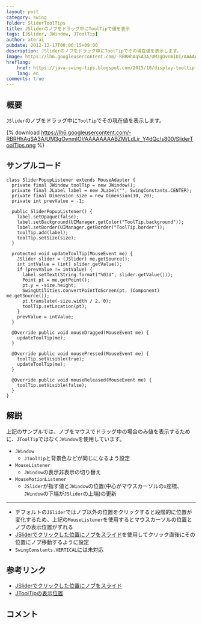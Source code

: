 ```yaml
---
layout: post
category: swing
folder: SliderToolTips
title: JSliderのノブをドラッグ中にToolTipで値を表示
tags: [JSlider, JWindow, JToolTip]
author: aterai
pubdate: 2012-12-17T00:06:15+09:00
description: JSliderのノブをドラッグ中にToolTipでその現在値を表示します。
image: https://lh6.googleusercontent.com/-RBRHhAqSA3A/UM3gOvnmIOI/AAAAAAAABZM/LdLir_Y4dQc/s800/SliderToolTips.png
hreflang:
    href: https://java-swing-tips.blogspot.com/2015/10/display-tooltip-while-dragging-jslider.html
    lang: en
comments: true
---
```

## 概要
`JSlider`のノブをドラッグ中に`ToolTip`でその現在値を表示します。

{% download https://lh6.googleusercontent.com/-RBRHhAqSA3A/UM3gOvnmIOI/AAAAAAAABZM/LdLir_Y4dQc/s800/SliderToolTips.png %}

## サンプルコード
<pre class="prettyprint"><code>class SliderPopupListener extends MouseAdapter {
  private final JWindow toolTip = new JWindow();
  private final JLabel label = new JLabel("", SwingConstants.CENTER);
  private final Dimension size = new Dimension(30, 20);
  private int prevValue = -1;

  public SliderPopupListener() {
    label.setOpaque(false);
    label.setBackground(UIManager.getColor("ToolTip.background"));
    label.setBorder(UIManager.getBorder("ToolTip.border"));
    toolTip.add(label);
    toolTip.setSize(size);
  }

  protected void updateToolTip(MouseEvent me) {
    JSlider slider = (JSlider) me.getSource();
    int intValue = (int) slider.getValue();
    if (prevValue != intValue) {
      label.setText(String.format("%03d", slider.getValue()));
      Point pt = me.getPoint();
      pt.y = -size.height;
      SwingUtilities.convertPointToScreen(pt, (Component) me.getSource());
      pt.translate(-size.width / 2, 0);
      toolTip.setLocation(pt);
    }
    prevValue = intValue;
  }

  @Override public void mouseDragged(MouseEvent me) {
    updateToolTip(me);
  }

  @Override public void mousePressed(MouseEvent me) {
    toolTip.setVisible(true);
    updateToolTip(me);
  }

  @Override public void mouseReleased(MouseEvent me) {
    toolTip.setVisible(false);
  }
}
</code></pre>

## 解説
上記のサンプルでは、ノブをマウスでドラッグ中の場合のみ値を表示するために、`JToolTip`ではなく`JWindow`を使用しています。

- `JWindow`
    - `JToolTip`と背景色などが同じになるよう設定
- `MouseListener`
    - `JWindow`の表示非表示の切り替え
- `MouseMotionListener`
    - `JSlider`が指す値と`JWindow`の位置(中心がマウスカーソルの`x`座標、`JWindow`の下端が`JSlider`の上端)の更新

<!-- dummy comment line for breaking list -->

- - - -
- デフォルトの`JSlider`ではノブ以外の位置をクリックすると段階的に位置が変化するため、上記の`MouseListener`を使用するとマウスカーソルの位置とノブの表示位置がずれる
- [JSliderでクリックした位置にノブをスライド](https://ateraimemo.com/Swing/JumpToClickedPositionSlider.html)を使用してクリック直後にその位置にノブ移動するように設定
- `SwingConstants.VERTICAL`には未対応

<!-- dummy comment line for breaking list -->

## 参考リンク
- [JSliderでクリックした位置にノブをスライド](https://ateraimemo.com/Swing/JumpToClickedPositionSlider.html)
- [JToolTipの表示位置](https://ateraimemo.com/Swing/ToolTipLocation.html)

<!-- dummy comment line for breaking list -->

## コメント
